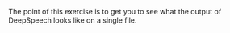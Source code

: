 The point of this exercise is to get you to see what the output of DeepSpeech looks like on a single file. 